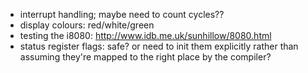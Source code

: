 - interrupt handling; maybe need to count cycles??
- display colours: red/white/green
- testing the i8080: http://www.idb.me.uk/sunhillow/8080.html
- status register flags: safe? or need to init them explicitly rather than
  assuming they're mapped to the right place by the compiler?
